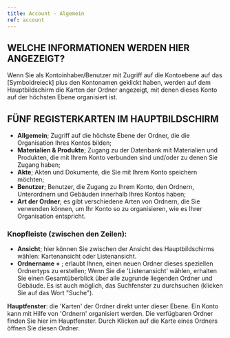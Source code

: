 ```yaml
---
title: Account - Algemein
ref: account
---
```


## WELCHE INFORMATIONEN WERDEN HIER ANGEZEIGT?
Wenn Sie als Kontoinhaber/Benutzer mit Zugriff auf die Kontoebene auf das [Symboldreieck] plus den Kontonamen geklickt haben, werden auf dem Hauptbildschirm die Karten der Ordner angezeigt, mit denen dieses Konto auf der höchsten Ebene organisiert ist.

## FÜNF REGISTERKARTEN IM HAUPTBILDSCHIRM
- **Allgemein**; Zugriff auf die höchste Ebene der Ordner, die die Organisation Ihres Kontos bilden;
- **Materialien & Produkte**; Zugang zu der Datenbank mit Materialien und Produkten, die mit Ihrem Konto verbunden sind und/oder zu denen Sie Zugang haben;
- **Akte**; Akten und Dokumente, die Sie mit Ihrem Konto speichern möchten;
- **Benutzer**; Benutzer, die Zugang zu Ihrem Konto, den Ordnern, Unterordnern und Gebäuden innerhalb Ihres Kontos haben;
- **Art der Ordner**; es gibt verschiedene Arten von Ordnern, die Sie verwenden können, um Ihr Konto so zu organisieren, wie es Ihrer Organisation entspricht.

### Knopfleiste (zwischen den Zeilen):
- **Ansicht**; hier können Sie zwischen der Ansicht des Hauptbildschirms wählen: Kartenansicht oder Listenansicht.
- **Ordnername +** ; erlaubt Ihnen, einen neuen Ordner dieses speziellen Ordnertyps zu erstellen;
Wenn Sie die 'Listenansicht' wählen, erhalten Sie einen Gesamtüberblick über alle zugrunde liegenden Ordner und Gebäude. Es ist auch möglich, das Suchfenster zu durchsuchen (klicken Sie auf das Wort "Suche").

**Hauptfenster**: die 'Karten' der Ordner direkt unter dieser Ebene. Ein Konto kann mit Hilfe von 'Ordnern' organisiert werden. Die verfügbaren Ordner finden Sie hier im Hauptfenster. Durch Klicken auf die Karte eines Ordners öffnen Sie diesen Ordner.

